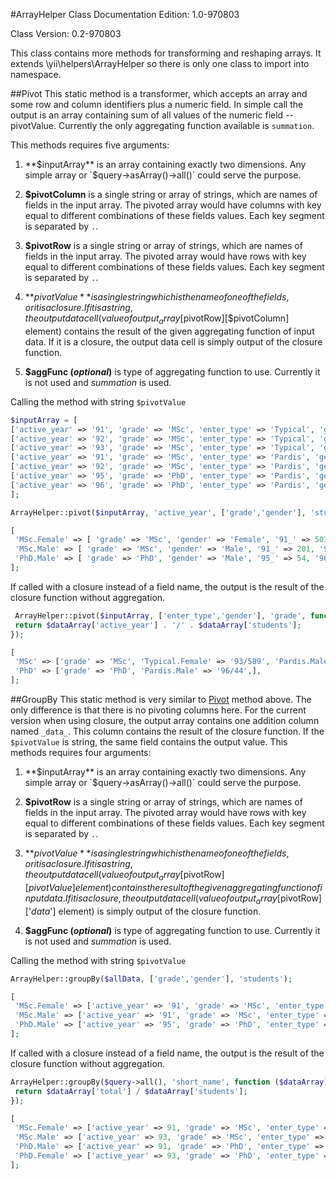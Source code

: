 #ArrayHelper Class
Documentation Edition: 1.0-970803

Class Version: 0.2-970803

This class contains more methods for transforming and reshaping arrays.
It extends \yii\helpers\ArrayHelper so there is only one class to import into namespace.


##Pivot
This static method is a transformer, which accepts an array and some row and column identifiers plus a numeric field.
In simple call the output is an array containing sum of all values of the numeric field --pivotValue.
Currently the only aggregating function available is `summation`.

This methods requires five arguments:
1. **$inputArray** is an array containing exactly two dimensions. Any simple array or `$query->asArray()->all()` could serve the purpose.

1. **$pivotColumn** is a single string or array of strings, which are names of fields in the input array.
The pivoted array would have columns with key equal to different combinations of these fields values.
Each key segment is separated by `.`.

1. **$pivotRow** is a single string or array of strings, which are names of fields in the input array. 
The pivoted array would have rows with key equal to different combinations of these fields values. 
Each key segment is separated by `.`.

1. **$pivotValue** is a single string which is the name of one of the fields, or it is a closure.
If it is a string, the output data cell (value of output_array[$pivotRow][$pivotColumn] element) contains the result of
the given aggregating function of input data. 
If it is a closure, the output data cell is simply output of the closure function. 

1. **$aggFunc (_optional_)** is type of aggregating function to use. Currently it is not used and _summation_ is used.

Calling the method with string `$pivotValue`

```php
$inputArray = [
['active_year' => '91', 'grade' => 'MSc', 'enter_type' => 'Typical', 'gender' => 'Female', 'students' => '503'],
['active_year' => '92', 'grade' => 'MSc', 'enter_type' => 'Typical', 'gender' => 'Female', 'students' => '552'],
['active_year' => '93', 'grade' => 'MSc', 'enter_type' => 'Typical', 'gender' => 'Female', 'students' => '589'],
['active_year' => '91', 'grade' => 'MSc', 'enter_type' => 'Pardis', 'gender' => 'Male', 'students' => '201'],
['active_year' => '92', 'grade' => 'MSc', 'enter_type' => 'Pardis', 'gender' => 'Male', 'students' => '200'],
['active_year' => '95', 'grade' => 'PhD', 'enter_type' => 'Pardis', 'gender' => 'Male', 'students' => '54'],
['active_year' => '96', 'grade' => 'PhD', 'enter_type' => 'Pardis', 'gender' => 'Male', 'students' => '44'],
];

ArrayHelper::pivot($inputArray, 'active_year', ['grade','gender'], 'students');

[
 'MSc.Female' => [ 'grade' => 'MSc', 'gender' => 'Female', '91_' => 503, '92_' => 552, '93_' => 589, ],
 'MSc.Male' => [ 'grade' => 'MSc', 'gender' => 'Male', '91_' => 201, '92_' => 200, ],
 'PhD.Male' => [ 'grade' => 'PhD', 'gender' => 'Male', '95_' => 54, '96_' => 44, ],
];
```

If called with a closure instead of a field name, the output is the result of the closure function without aggregation. 

```php
 ArrayHelper::pivot($inputArray, ['enter_type','gender'], 'grade', function($dataArray){ 
 return $dataArray['active_year'] . '/' . $dataArray['students'];
});

[
 'MSc' => ['grade' => 'MSc', 'Typical.Female' => '93/589', 'Pardis.Male' => '92/200',],
 'PhD' => ['grade' => 'PhD', 'Pardis.Male' => '96/44',],
];
```

##GroupBy
This static method is very similar to [Pivot](#pivot) method above. The only difference is that there is no pivoting columns
here. For the current version when using closure, the output array contains one addition column named `_data_`. 
This column contains the result of the closure function. If the `$pivotValue` is string, the same field contains the output value.
This methods requires four arguments:
1. **$inputArray** is an array containing exactly two dimensions. Any simple array or `$query->asArray()->all()` could serve the purpose.

1. **$pivotRow** is a single string or array of strings, which are names of fields in the input array. 
The pivoted array would have rows with key equal to different combinations of these fields values. 
Each key segment is separated by `.`.

1. **$pivotValue** is a single string which is the name of one of the fields, or it is a closure.
If it is a string, the output data cell (value of output_array[$pivotRow][$pivotValue] element) contains the result of
the given aggregating function of input data. 
If it is a closure, the output data cell (value of output_array[$pivotRow]['_data_'] element) is simply output of the closure function. 

1. **$aggFunc (_optional_)** is type of aggregating function to use. Currently it is not used and _summation_ is used.
 
 Calling the method with string `$pivotValue`
 
```php
ArrayHelper::groupBy($allData, ['grade','gender'], 'students');

[
 'MSc.Female' => ['active_year' => '91', 'grade' => 'MSc', 'enter_type' => 'Typical', 'gender' => 'Female', 'students' => 1644,],
 'MSc.Male' => ['active_year' => '91', 'grade' => 'MSc', 'enter_type' => 'Pardis', 'gender' => 'Male', 'students' => 401,],
 'PhD.Male' => ['active_year' => '95', 'grade' => 'PhD', 'enter_type' => 'Pardis', 'gender' => 'Male', 'students' => 98,],
];
```

If called with a closure instead of a field name, the output is the result of the closure function without aggregation. 

```php
ArrayHelper::groupBy($query->all(), 'short_name', function ($dataArray){
 return $dataArray['total'] / $dataArray['students'];
});

[
 'MSc.Female' => ['active_year' => 91, 'grade' => 'MSc', 'enter_type' => 'Typical', 'gender' => 'Female', 'students' => 503, '_data_' => '92/552',],
 'MSc.Male' => ['active_year' => 93, 'grade' => 'MSc', 'enter_type' => 'Typical', 'gender' => 'Male', 'students' => 589, '_data_' => '92/200',],
 'PhD.Male' => ['active_year' => 91, 'grade' => 'PhD', 'enter_type' => 'Pardis', 'gender' => 'Male', 'students' => 54, '_data_' => '93/44',],
 'PhD.Female' => ['active_year' => 93, 'grade' => 'PhD', 'enter_type' => 'Pardis', 'gender' => 'Female', 'students' => 44, '_data_' => '93/44',],
];
```
